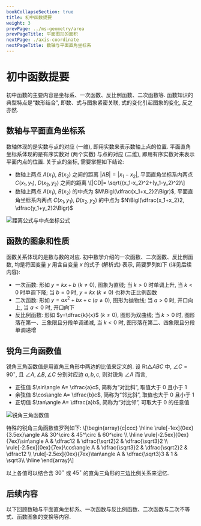 ```yaml
---
bookCollapseSection: true
title: 初中函数提要
weight: 3
prevPage: ../ms-geometry/area
prevPageTitle: 平面图形的面积
nextPage: ./axis-coordinate
nextPageTitle: 数轴与平面直角坐标系
---
```


# 初中函数提要

初中函数的主要内容是坐标系、一次函数、反比例函数、二次函数等. 函数知识的典型特点是“数形结合”, 即数、式与图象紧密关联, 式的变化引起图象的变化, 反之亦然.

## 数轴与平面直角坐标系

数轴体现的是实数与点的对应 (一维), 即用实数来表示数轴上点的位置. 平面直角坐标系体现的是有序实数对 (两个实数) 与点的对应 (二维), 即用有序实数对来表示平面内点的位置. 关于点的坐标, 需要掌握如下结论:

- 数轴上两点 $A(x_1)$, $B(x_2)$ 之间的距离 $|AB|= |x_1-x_2|$, 平面直角坐标系内两点 $C(x_1,y_1)$, $D(x_2,y_2)$ 之间的距离 \\[|CD|= \sqrt{(x_1-x_2)^2+(y_1-y_2)^2}\\]
- 数轴上两点 $A(x_1)$, $B(x_2)$ 的中点为 $M\Bigl(\dfrac{x_1+x_2}2\Bigr)$, 平面直角坐标系内两点 $C(x_1,y_1)$, $D(x_2,y_2)$ 的中点为 $N\Bigl(\dfrac{x_1+x_2}2, \dfrac{y_1+y_2}2\Bigr)$

![距离公式与中点坐标公式](/figs/2022/2022-08/2022-0813-1530.svg)

## 函数的图象和性质

函数关系体现的是数与数的对应. 初中数学介绍的一次函数、二次函数、反比例函数, 均是将因变量 $y$ 用含自变量 $x$ 的式子 (解析式) 表示, 简要罗列如下 (详见后续内容):

- 一次函数: 形如 $y=kx+b$ ($k\neq 0$), 图象为直线; 当 $k>0$ 时单调上升, 当 $k<0$ 时单调下降; 当 $b=0$ 时, $y=kx$ ($k\neq 0$) 也称为正比例函数
- 二次函数: 形如 $y=ax^2+bx+c$ ($a\neq 0$), 图形为抛物线; 当 $a>0$ 时, 开口向上, 当 $a<0$ 时, 开口向下
- 反比例函数: 形如 $y=\dfrac{k}{x}$ ($k\neq 0$), 图形为双曲线; 当 $k>0$ 时, 图形落在第一、三象限且分段单调递减, 当 $k<0$ 时, 图形落在第二、四象限且分段单调递增

## 锐角三角函数值

锐角三角函数值是用直角三角形中两边的比值来定义的. 设 $\mathrm{Rt}\triangle ABC$ 中, $\angle C=90^\circ$, 且 $\angle A,\angle B,\angle C$ 分别对应边 $a,b,c$, 则对锐角 $\angle A$ 而言,

- 正弦值 $\sin\angle A= \dfrac{a}c$, 简称为“对比斜”, 取值大于 $0$ 且小于 $1$
- 余弦值 $\cos\angle A= \dfrac{b}c$, 简称为“邻比斜”, 取值也大于 $0$ 且小于 $1$
- 正切值 $\tan\angle A= \dfrac{a}b$, 简称为“对比邻”, 可取大于 $0$ 的任意值

![锐角三角函数值](/figs/2022/2022-08/2022-0813-1540.svg)

<p>特殊的锐角三角函数值罗列如下: \[\begin{array}{c|ccc}
    \hline
    \rule[-1ex]{0ex}{3.5ex}\angle A& 30^\circ & 45^\circ & 60^\circ \\
    \hline
    \rule[-2.5ex]{0ex}{7ex}\sin\angle A & \dfrac12 & \dfrac{\sqrt2}2 & \dfrac{\sqrt3}2 \\
    \rule[-2.5ex]{0ex}{7ex}\cos\angle A & \dfrac{\sqrt3}2 & \dfrac{\sqrt2}2 & \dfrac12 \\
    \rule[-2.5ex]{0ex}{7ex}\tan\angle A & \dfrac{\sqrt3}3 & 1 & \sqrt3\\
    \hline
\end{array}\]</p>

以上各值可以结合含 $30^\circ$ 或 $45^\circ$ 的直角三角形的三边比例关系来记忆.

## 后续内容

以下回顾数轴与平面直角坐标系、一次函数与反比例函数、二次函数与二次不等式、函数图象的变换等内容.

